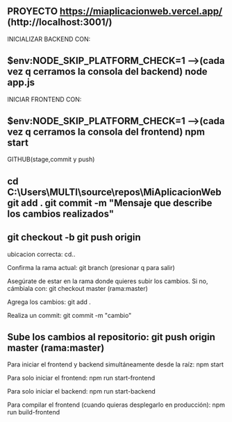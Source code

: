 PROYECTO https://miaplicacionweb.vercel.app/
(http://localhost:3001/)
---------------------------------------------------------------------------------
INICIALIZAR BACKEND CON:

$env:NODE_SKIP_PLATFORM_CHECK=1 -->(cada vez q cerramos la consola del backend) 
node app.js
---------------------------------------------------------------------------------
INICIAR FRONTEND CON:

$env:NODE_SKIP_PLATFORM_CHECK=1 -->(cada vez q cerramos la consola del frontend) 
npm start
---------------------------------------------------------------------------------
GITHUB(stage,commit y push)

cd C:\Users\MULTI\source\repos\MiAplicacionWeb
git add .
git commit -m "Mensaje que describe los cambios realizados"
----
git checkout -b <nombre-de-la-rama>
git push origin <nombre-de-la-rama>
---------------------------------------------------------------------------------
ubicacion correcta:
cd..

Confirma la rama actual:
git branch
(presionar q para salir)

Asegúrate de estar en la rama donde quieres subir los cambios. Si no, cámbiala con:
git checkout master
(rama:master)

Agrega los cambios:
git add .

Realiza un commit:
git commit -m "cambio"

Sube los cambios al repositorio:
git push origin master
(rama:master)
-------------------------------------------------------------------------------------
Para iniciar el frontend y backend simultáneamente desde la raíz:
npm start

Para solo iniciar el frontend:
npm run start-frontend

Para solo iniciar el backend:
npm run start-backend

Para compilar el frontend (cuando quieras desplegarlo en producción):
npm run build-frontend